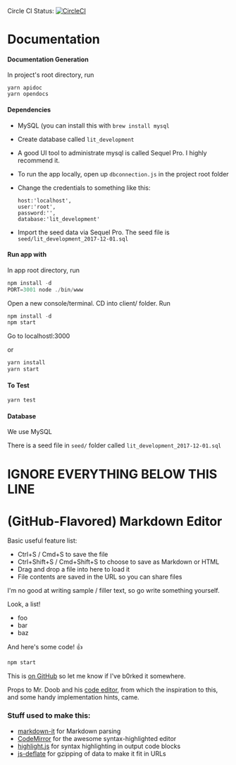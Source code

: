 Circle CI Status: [![CircleCI](https://circleci.com/gh/5356-ct/lit.svg?style=svg)](https://circleci.com/gh/5356-ct/lit)

# Documentation

#### Documentation Generation

In project's root directory, run

```
yarn apidoc
yarn opendocs
```

#### Dependencies

* MySQL (you can install this with `brew install mysql`
* Create database called `lit_development`
* A good UI tool to administrate mysql is called Sequel Pro. I highly recommend it.
* To run the app locally, open up `dbconnection.js` in the project root folder
* Change the credentials to something like this:

    ```
    host:'localhost',
    user:'root',
    password:'',
    database:'lit_development'
    ```

* Import the seed data via Sequel Pro. The seed file is  `seed/lit_development_2017-12-01.sql`

#### Run app with

In app root directory, run
```javascript
npm install -d
PORT=3001 node ./bin/www
```

Open a new console/terminal. CD into client/ folder. Run

```javascript
npm install -d
npm start
```

Go to localhostl:3000


or

```javascript
yarn install
yarn start
```


#### To Test
```javascript
yarn test
```

#### Database

We use MySQL 

There is a seed file in `seed/` folder called `lit_development_2017-12-01.sql`


# IGNORE EVERYTHING BELOW THIS LINE


# (GitHub-Flavored) Markdown Editor

Basic useful feature list:

 * Ctrl+S / Cmd+S to save the file
 * Ctrl+Shift+S / Cmd+Shift+S to choose to save as Markdown or HTML
 * Drag and drop a file into here to load it
 * File contents are saved in the URL so you can share files


I'm no good at writing sample / filler text, so go write something yourself.

Look, a list!

 * foo
 * bar
 * baz

And here's some code! :+1:

```javascript
npm start
```

This is [on GitHub](https://github.com/jbt/markdown-editor) so let me know if I've b0rked it somewhere.


Props to Mr. Doob and his [code editor](http://mrdoob.com/projects/code-editor/), from which
the inspiration to this, and some handy implementation hints, came.

### Stuff used to make this:

 * [markdown-it](https://github.com/markdown-it/markdown-it) for Markdown parsing
 * [CodeMirror](http://codemirror.net/) for the awesome syntax-highlighted editor
 * [highlight.js](http://softwaremaniacs.org/soft/highlight/en/) for syntax highlighting in output code blocks
 * [js-deflate](https://github.com/dankogai/js-deflate) for gzipping of data to make it fit in URLs




